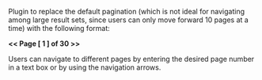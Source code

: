 Plugin to replace the default pagination (which is not ideal for navigating among large result sets, since users can only move forward 10 pages at a time) with the following format:

**<<  Page [ 1 ]  of  30  >>**

Users can navigate to different pages by entering the desired page number in a text box or by using the navigation arrows.
